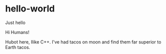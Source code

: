 # hello-world
Just hello

Hi Humans!

Hubot here, Ilike C++.
I've had tacos on moon and find them far superior to Earth tacos.
